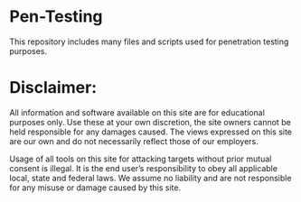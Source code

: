 # Pen-Testing
This repository includes many files and scripts used for penetration testing purposes.

# Disclaimer:
All information and software available on this site are for educational purposes only. Use these at your own discretion, the site owners cannot be held responsible for any damages caused. The views expressed on this site are our own and do not necessarily reflect those of our employers.

Usage of all tools on this site for attacking targets without prior mutual consent is illegal. It is the end user’s responsibility to obey all applicable local, state and federal laws. We assume no liability and are not responsible for any misuse or damage caused by this site.

